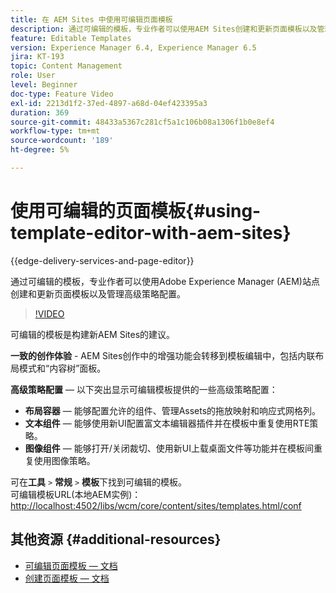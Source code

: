 ```yaml
---
title: 在 AEM Sites 中使用可编辑页面模板
description: 通过可编辑的模板，专业作者可以使用AEM Sites创建和更新页面模板以及管理高级策略配置。
feature: Editable Templates
version: Experience Manager 6.4, Experience Manager 6.5
jira: KT-193
topic: Content Management
role: User
level: Beginner
doc-type: Feature Video
exl-id: 2213d1f2-37ed-4897-a68d-04ef423395a3
duration: 369
source-git-commit: 48433a5367c281cf5a1c106b08a1306f1b0e8ef4
workflow-type: tm+mt
source-wordcount: '189'
ht-degree: 5%

---
```


# 使用可编辑的页面模板{#using-template-editor-with-aem-sites}

{{edge-delivery-services-and-page-editor}}

通过可编辑的模板，专业作者可以使用Adobe Experience Manager (AEM)站点创建和更新页面模板以及管理高级策略配置。

>[!VIDEO](https://video.tv.adobe.com/v/3449621?quality=12&learn=on&captions=chi_hans)

可编辑的模板是构建新AEM Sites的建议。

**一致的创作体验** - AEM Sites创作中的增强功能会转移到模板编辑中，包括内联布局模式和“内容树”面板。

**高级策略配置** — 以下突出显示可编辑模板提供的一些高级策略配置：

* **布局容器** — 能够配置允许的组件、管理Assets的拖放映射和响应式网格列。
* **文本组件** — 能够使用新UI配置富文本编辑器插件并在模板中重复使用RTE策略。
* **图像组件** — 能够打开/关闭裁切、使用新UI上载桌面文件等功能并在模板间重复使用图像策略。

可在&#x200B;**工具** `>` **常规** `>` **模板**&#x200B;下找到可编辑的模板。\
可编辑模板URL(本地AEM实例)： [http://localhost:4502/libs/wcm/core/content/sites/templates.html/conf](http://localhost:4502/libs/wcm/core/content/sites/templates.html/conf)

## 其他资源 {#additional-resources}

* [可编辑页面模板 — 文档](https://experienceleague.adobe.com/docs/experience-manager-65/developing/platform/templates/page-templates-editable.html?lang=zh-Hans)
* [创建页面模板 — 文档](https://experienceleague.adobe.com/docs/experience-manager-65/authoring/siteandpage/templates.html?lang=zh-Hans)
